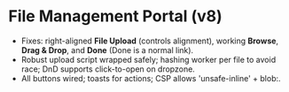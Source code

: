 # File Management Portal (v8)
- Fixes: right-aligned **File Upload** (controls alignment), working **Browse**, **Drag & Drop**, and **Done** (Done is a normal link).
- Robust upload script wrapped safely; hashing worker per file to avoid race; DnD supports click-to-open on dropzone.
- All buttons wired; toasts for actions; CSP allows 'unsafe-inline' + blob:.
